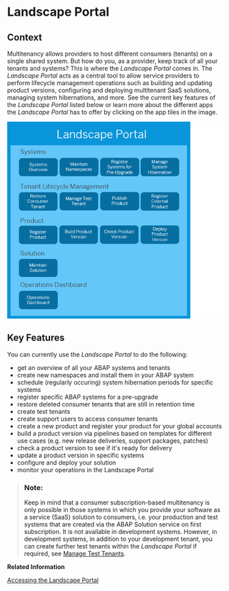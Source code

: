 <!-- loio5eb70fb003954619b09224167a0afaa4 -->

# Landscape Portal



<a name="loio5eb70fb003954619b09224167a0afaa4__section_jgb_4qp_qmb"/>

## Context

Multitenancy allows providers to host different consumers \(tenants\) on a single shared system. But how do you, as a provider, keep track of all your tenants and systems? This is where the *Landscape Portal* comes in. The *Landscape Portal* acts as a central tool to allow service providers to perform lifecycle management operations such as building and updating product versions, configuring and deploying multitenant SaaS solutions, managing system hibernations, and more. See the current key features of the *Landscape Portal* listed below or learn more about the different apps the *Landscape Portal* has to offer by clicking on the app tiles in the image.

![](images/Landscape_Portal_45b5e7f.png)



<a name="loio5eb70fb003954619b09224167a0afaa4__section_pfdb_bfm_rqp_qmb"/>

## Key Features

You can currently use the *Landscape Portal* to do the following:

-   get an overview of all your ABAP systems and tenants
-   create new namespaces and install them in your ABAP system
-   schedule \(regularly occuring\) system hibernation periods for specific systems
-   register specific ABAP systems for a pre-upgrade
-   restore deleted consumer tenants that are still in retention time
-   create test tenants
-   create support users to access consumer tenants
-   create a new product and register your product for your global accounts
-   build a product version via pipelines based on templates for different use cases \(e.g. new release deliveries, support packages, patches\)
-   check a product version to see if it's ready for delivery
-   update a product version in specific systems
-   configure and deploy your solution
-   monitor your operations in the Landscape Portal

> ### Note:  
> Keep in mind that a consumer subscription-based multitenancy is only possible in those systems in which you provide your software as a service \(SaaS\) solution to consumers, i.e. your production and test systems that are created via the ABAP Solution service on first subscription. It is not available in development systems. However, in development systems, in addition to your development tenant, you can create further test tenants within the *Landscape Portal* if required, see [Manage Test Tenants](manage-test-tenants-dd7d8e8.md).

**Related Information**  


[Accessing the Landscape Portal](accessing-the-landscape-portal-2e1e393.md)

 <?sap-ot O2O class="- topic/link " href="f2c01360c49e43c09c1a4f15c9ba519c.xml" text="" desc="" xtrc="link:2" xtrf="file:/home/builder/src/dita-all/jjq1673438782153/loio2080d0faf9d84ce6aa14caa4caa32935_en-US/src/content/localization/en-us/5eb70fb003954619b09224167a0afaa4.xml" ?> 

